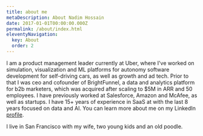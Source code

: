 ```yaml
---
title: about me
metaDescription: About Nadim Hossain
date: 2017-01-01T00:00:00.000Z
permalink: /about/index.html
eleventyNavigation:
  key: About
  order: 2
---
```

I am a product management leader currently at Uber, where I've worked on simulation, visualization and ML platforms for autonomy software development for self-driving cars, as well as growth and ad tech. Prior to that I was ceo and cofounder of BrightFunnel, a data and analytics platform for b2b marketers, which was acquired after scaling to $5M in ARR and 50 employees. I have previously worked at Salesforce, Amazon and McAfee, as well as startups. I have 15+ years of experience in SaaS at with the last 8 years focused on data and AI. You can learn more about me on my LinkedIn [profile](https://www.linkedin.com/in/nadimhossain/).

I live in San Francisco with my wife, two young kids and an old poodle.
